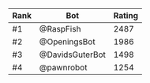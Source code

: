Rank|Bot|Rating
---|---|---
#1|@RaspFish|2487
#2|@OpeningsBot|1986
#3|@DavidsGuterBot|1498
#4|@pawnrobot|1254
